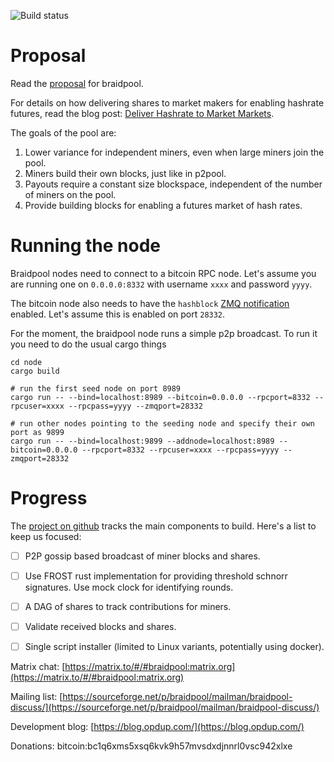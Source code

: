 
![Build status](https://github.com/wholooks/braidpool/actions/workflows/rust-node.yml/badge.svg)

# Proposal

Read the
[proposal](https://github.com/pool2win/braidpool/raw/main/proposal/proposal.pdf)
for braidpool.

For details on how delivering shares to market makers for enabling hashrate
futures, read the blog post: [Deliver Hashrate to Market
Markets](https://blog.opdup.com/2021/08/18/deliver-hashrate-to-market-makers.html).

The goals of the pool are:

1. Lower variance for independent miners, even when large miners join the pool.
2. Miners build their own blocks, just like in p2pool.
3. Payouts require a constant size blockspace, independent of the number of
   miners on the pool.
4. Provide building blocks for enabling a futures market of hash rates.

# Running the node

Braidpool nodes need to connect to a bitcoin RPC node. Let's assume you are running
one on `0.0.0.0:8332` with username `xxxx` and password `yyyy`.

The bitcoin node also needs to have the `hashblock` [ZMQ notification](https://github.com/bitcoin/bitcoin/blob/master/doc/zmq.md) enabled.
Let's assume this is enabled on port `28332`.

For the moment, the braidpool node runs a simple p2p broadcast. To run it you need to do
the usual cargo things

```
cd node
cargo build

# run the first seed node on port 8989
cargo run -- --bind=localhost:8989 --bitcoin=0.0.0.0 --rpcport=8332 --rpcuser=xxxx --rpcpass=yyyy --zmqport=28332

# run other nodes pointing to the seeding node and specify their own port as 9899
cargo run -- --bind=localhost:9899 --addnode=localhost:8989 --bitcoin=0.0.0.0 --rpcport=8332 --rpcuser=xxxx --rpcpass=yyyy --zmqport=28332
```

# Progress

The [project on github](https://github.com/wholooks/braidpool/projects/1)
tracks the main components to build. Here's a list to keep us focused:

- [ ] P2P gossip based broadcast of miner blocks and shares.
- [ ] Use FROST rust implementation for providing threshold schnorr
      signatures. Use mock clock for identifying rounds.
- [ ] A DAG of shares to track contributions for miners.
- [ ] Validate received blocks and shares.
- [ ] Single script installer (limited to Linux variants, potentially using
      docker).


Matrix chat: [https://matrix.to/#/#braidpool:matrix.org](https://matrix.to/#/#braidpool:matrix.org)

Mailing list: [https://sourceforge.net/p/braidpool/mailman/braidpool-discuss/](https://sourceforge.net/p/braidpool/mailman/braidpool-discuss/)

Development blog: [https://blog.opdup.com/](https://blog.opdup.com/)

Donations: bitcoin:bc1q6xms5xsq6kvk9h57mvsdxdjnnrl0vsc942xlxe
